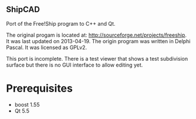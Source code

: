 ## ShipCAD

Port of the Free!Ship program to C++ and Qt.

The original progam is located at: http://sourceforge.net/projects/freeship. It was last updated on 2013-04-19.
The origin program was written in Delphi Pascal. It was licensed as GPLv2.

This port is incomplete. There is a test viewer that shows a test subdivision surface but there is no GUI interface
to allow editing yet.

# Prerequisites
* boost 1.55
* Qt 5.5


